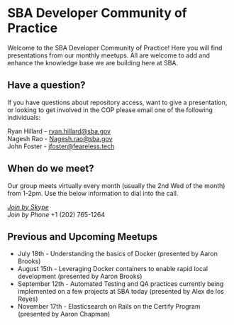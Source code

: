# SBA Developer Community of Practice

Welcome to the SBA Developer Community of Practice! Here you will find presentations from our monthly meetups. All are welcome to add and enhance the knowledge base we are building here at SBA. 

## Have a question?
If you have questions about repository access, want to give a presentation, or looking to get involved in the COP please email one of the following individuals:

Ryan Hillard - ryan.hillard@sba.gov\
Nagesh Rao - Nagesh.rao@sba.gov\
John Foster - jfoster@feareless.tech

## When do we meet?
Our group meets virtually every month (usually the 2nd Wed of the month) from 1-2pm. Use the below information to dial into the call.

[*Join by Skype*](https://meet.lync.com/sba123/nrao/HZD3NB36)\
*Join by Phone* +1 (202) 765-1264

## Previous and Upcoming Meetups
* July 18th - Understanding the basics of Docker (presented by Aaron Brooks)
* August 15th - Leveraging Docker containers to enable rapid local development (presented by Aaron Brooks)
* September 12th - Automated Testing and QA practices currently being implemented on a few projects at SBA today (presented by Alex de los Reyes)
* November 17th - Elasticsearch on Rails on the Certify Program (presented by Aaron Chapman)
